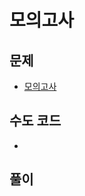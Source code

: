 # 모의고사
## 문제
- [모의고사](https://school.programmers.co.kr/learn/courses/30/lessons/42840)

## 수도 코드
- 

## 풀이
```java

```